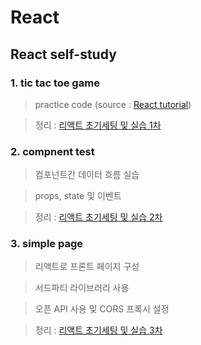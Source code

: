 # React
## React self-study 

### 1. tic tac toe game

>practice code (source : [React tutorial](https://reactjs.org/tutorial/tutorial.html))

> 정리 : [리액트 초기세팅 및 실습 1차](https://kline1103.tistory.com/55?category=426769)

### 2. compnent test

>컴포넌트간 데이터 흐름 실습

>props, state 및 이벤트 

>정리 : [리액트 초기세팅 및 실습 2차](https://kline1103.tistory.com/65?category=426769)


### 3. simple page

>리액트로 프론트 페이지 구성

>서드파티 라이브러리 사용

>오픈 API 사용 및 CORS 프록시 설정

>정리 : [리액트 초기세팅 및 실습 3차](https://kline1103.tistory.com/67?category=426769)
